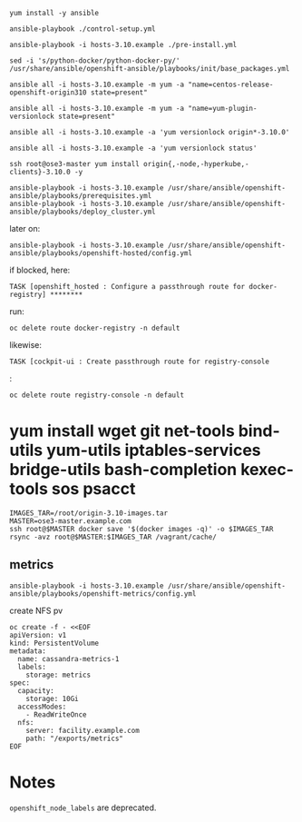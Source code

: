 




```
yum install -y ansible

ansible-playbook ./control-setup.yml

ansible-playbook -i hosts-3.10.example ./pre-install.yml

sed -i 's/python-docker/python-docker-py/' /usr/share/ansible/openshift-ansible/playbooks/init/base_packages.yml

ansible all -i hosts-3.10.example -m yum -a "name=centos-release-openshift-origin310 state=present"

ansible all -i hosts-3.10.example -m yum -a "name=yum-plugin-versionlock state=present"

ansible all -i hosts-3.10.example -a 'yum versionlock origin*-3.10.0'

ansible all -i hosts-3.10.example -a 'yum versionlock status'

ssh root@ose3-master yum install origin{,-node,-hyperkube,-clients}-3.10.0 -y

ansible-playbook -i hosts-3.10.example /usr/share/ansible/openshift-ansible/playbooks/prerequisites.yml 
ansible-playbook -i hosts-3.10.example /usr/share/ansible/openshift-ansible/playbooks/deploy_cluster.yml
```

later on:
```
ansible-playbook -i hosts-3.10.example /usr/share/ansible/openshift-ansible/playbooks/openshift-hosted/config.yml 
```


if blocked, here:
```
TASK [openshift_hosted : Configure a passthrough route for docker-registry] ********
```
run: 
```
oc delete route docker-registry -n default
```

likewise:
```
TASK [cockpit-ui : Create passthrough route for registry-console
```
:
```
oc delete route registry-console -n default
```


# yum install wget git net-tools bind-utils yum-utils iptables-services bridge-utils bash-completion kexec-tools sos psacct



```
IMAGES_TAR=/root/origin-3.10-images.tar
MASTER=ose3-master.example.com
ssh root@$MASTER docker save '$(docker images -q)' -o $IMAGES_TAR
rsync -avz root@$MASTER:$IMAGES_TAR /vagrant/cache/
```

## metrics
```
ansible-playbook -i hosts-3.10.example /usr/share/ansible/openshift-ansible/playbooks/openshift-metrics/config.yml
```

create NFS pv
```
oc create -f - <<EOF
apiVersion: v1
kind: PersistentVolume
metadata:
  name: cassandra-metrics-1
  labels:
    storage: metrics
spec:
  capacity:
    storage: 10Gi
  accessModes:
    - ReadWriteOnce
  nfs:
    server: facility.example.com
    path: "/exports/metrics"
EOF
```

# Notes

`openshift_node_labels` are deprecated.
